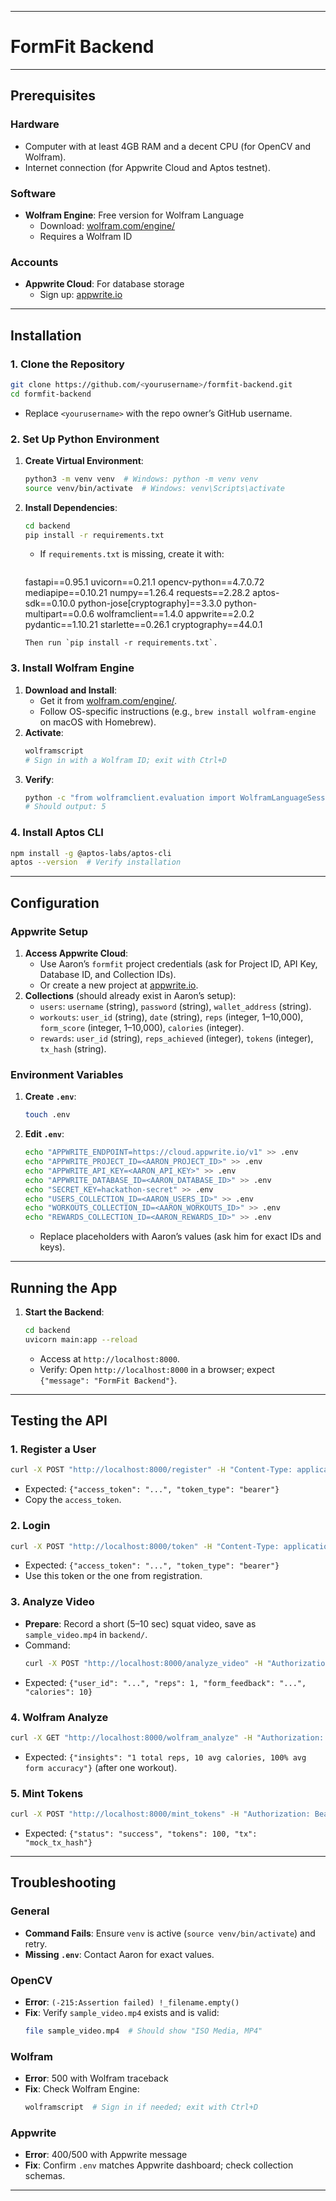 
---

# FormFit Backend


---

## Prerequisites

### Hardware
- Computer with at least 4GB RAM and a decent CPU (for OpenCV and Wolfram).
- Internet connection (for Appwrite Cloud and Aptos testnet).

### Software

- **Wolfram Engine**: Free version for Wolfram Language
  - Download: [wolfram.com/engine/](https://www.wolfram.com/engine/)
  - Requires a Wolfram ID

### Accounts
- **Appwrite Cloud**: For database storage
  - Sign up: [appwrite.io](https://appwrite.io/)
---

## Installation

### 1. Clone the Repository
```bash
git clone https://github.com/<yourusername>/formfit-backend.git
cd formfit-backend
```
- Replace `<yourusername>` with the repo owner’s GitHub username.

### 2. Set Up Python Environment
1. **Create Virtual Environment**:
   ```bash
   python3 -m venv venv  # Windows: python -m venv venv
   source venv/bin/activate  # Windows: venv\Scripts\activate
   ```
2. **Install Dependencies**:
   ```bash
   cd backend
   pip install -r requirements.txt
   ```
   - If `requirements.txt` is missing, create it with:
     ```text
    fastapi==0.95.1
    uvicorn==0.21.1
    opencv-python==4.7.0.72
    mediapipe==0.10.21
    numpy==1.26.4
    requests==2.28.2
    aptos-sdk==0.10.0
    python-jose[cryptography]==3.3.0
    python-multipart==0.0.6
    wolframclient==1.4.0
    appwrite==2.0.2
    pydantic==1.10.21
    starlette==0.26.1
    cryptography==44.0.1
     ```
     Then run `pip install -r requirements.txt`.

### 3. Install Wolfram Engine
1. **Download and Install**:
   - Get it from [wolfram.com/engine/](https://www.wolfram.com/engine/).
   - Follow OS-specific instructions (e.g., `brew install wolfram-engine` on macOS with Homebrew).
2. **Activate**:
   ```bash
   wolframscript
   # Sign in with a Wolfram ID; exit with Ctrl+D
   ```
3. **Verify**:
   ```bash
   python -c "from wolframclient.evaluation import WolframLanguageSession; session = WolframLanguageSession(); print(session.evaluate(2 + 3)); session.terminate()"
   # Should output: 5
   ```

### 4. Install Aptos CLI
```bash
npm install -g @aptos-labs/aptos-cli
aptos --version  # Verify installation
```

---

## Configuration

### Appwrite Setup
1. **Access Appwrite Cloud**:
   - Use Aaron’s `formfit` project credentials (ask for Project ID, API Key, Database ID, and Collection IDs).
   - Or create a new project at [appwrite.io](https://appwrite.io/).
2. **Collections** (should already exist in Aaron’s setup):
   - `users`: `username` (string), `password` (string), `wallet_address` (string).
   - `workouts`: `user_id` (string), `date` (string), `reps` (integer, 1–10,000), `form_score` (integer, 1–10,000), `calories` (integer).
   - `rewards`: `user_id` (string), `reps_achieved` (integer), `tokens` (integer), `tx_hash` (string).

### Environment Variables
1. **Create `.env`**:
   ```bash
   touch .env
   ```
2. **Edit `.env`**:
   ```bash
   echo "APPWRITE_ENDPOINT=https://cloud.appwrite.io/v1" >> .env
   echo "APPWRITE_PROJECT_ID=<AARON_PROJECT_ID>" >> .env
   echo "APPWRITE_API_KEY=<AARON_API_KEY>" >> .env
   echo "APPWRITE_DATABASE_ID=<AARON_DATABASE_ID>" >> .env
   echo "SECRET_KEY=hackathon-secret" >> .env
   echo "USERS_COLLECTION_ID=<AARON_USERS_ID>" >> .env
   echo "WORKOUTS_COLLECTION_ID=<AARON_WORKOUTS_ID>" >> .env
   echo "REWARDS_COLLECTION_ID=<AARON_REWARDS_ID>" >> .env
   ```
   - Replace placeholders with Aaron’s values (ask him for exact IDs and keys).

---

## Running the App

1. **Start the Backend**:
   ```bash
   cd backend
   uvicorn main:app --reload
   ```
   - Access at `http://localhost:8000`.
   - Verify: Open `http://localhost:8000` in a browser; expect `{"message": "FormFit Backend"}`.

---

## Testing the API

### 1. Register a User
```bash
curl -X POST "http://localhost:8000/register" -H "Content-Type: application/json" -d '{"username": "test_user", "password": "test123", "wallet_address": "0x789"}'
```
- Expected: `{"access_token": "...", "token_type": "bearer"}`
- Copy the `access_token`.

### 2. Login
```bash
curl -X POST "http://localhost:8000/token" -H "Content-Type: application/json" -d '{"username": "test_user", "password": "test123"}'
```
- Expected: `{"access_token": "...", "token_type": "bearer"}`
- Use this token or the one from registration.

### 3. Analyze Video
- **Prepare**: Record a short (5–10 sec) squat video, save as `sample_video.mp4` in `backend/`.
- Command:
  ```bash
  curl -X POST "http://localhost:8000/analyze_video" -H "Authorization: Bearer <token>" -F "file=@sample_video.mp4"
  ```
- Expected: `{"user_id": "...", "reps": 1, "form_feedback": "...", "calories": 10}`

### 4. Wolfram Analyze
```bash
curl -X GET "http://localhost:8000/wolfram_analyze" -H "Authorization: Bearer <token>"
```
- Expected: `{"insights": "1 total reps, 10 avg calories, 100% avg form accuracy"}` (after one workout).

### 5. Mint Tokens
```bash
curl -X POST "http://localhost:8000/mint_tokens" -H "Authorization: Bearer <token>" -H "Content-Type: application/json" -d '{"reps": 10}'
```
- Expected: `{"status": "success", "tokens": 100, "tx": "mock_tx_hash"}`

---

## Troubleshooting

### General
- **Command Fails**: Ensure `venv` is active (`source venv/bin/activate`) and retry.
- **Missing `.env`**: Contact Aaron for exact values.

### OpenCV
- **Error**: `(-215:Assertion failed) !_filename.empty()`
- **Fix**: Verify `sample_video.mp4` exists and is valid:
  ```bash
  file sample_video.mp4  # Should show "ISO Media, MP4"
  ```

### Wolfram
- **Error**: 500 with Wolfram traceback
- **Fix**: Check Wolfram Engine:
  ```bash
  wolframscript  # Sign in if needed; exit with Ctrl+D
  ```

### Appwrite
- **Error**: 400/500 with Appwrite message
- **Fix**: Confirm `.env` matches Appwrite dashboard; check collection schemas.

---
